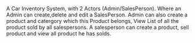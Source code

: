 A Car Inventory System, with 2 Actors (Admin/SalesPerson). Where an Admin can create,delete and edit a SalesPerson. Admin can also create a product and catergory which this Product belongs, View List of all the product sold by all salespersons. A salesperson can create a product, sell product and view all product he has solds.
